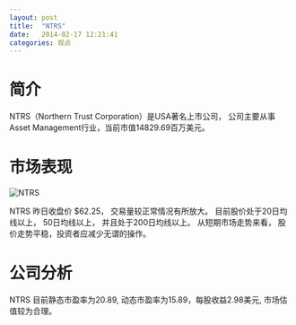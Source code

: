 ```yaml
---
layout: post
title:  "NTRS"
date:   2014-02-17 12:21:41
categories: 观点
---
```


# 简介
NTRS（Northern Trust Corporation）是USA著名上市公司，
公司主要从事Asset Management行业，当前市值14829.69百万美元。

# 市场表现

![NTRS](http://finviz.com/chart.ashx?t=NTRS&ty=c&ta=1&p=d&s=l)

NTRS 昨日收盘价 $62.25，
交易量较正常情况有所放大。
目前股价处于20日均线以上，
50日均线以上，
并且处于200日均线以上。
从短期市场走势来看，
股价走势平稳，投资者应减少无谓的操作。

# 公司分析
NTRS 目前静态市盈率为20.89, 动态市盈率为15.89，每股收益2.98美元,
市场估值较为合理。
